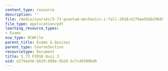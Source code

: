 ```yaml
---
content_type: resource
description: ''
file: /media/courses/5-73-quantum-mechanics-i-fall-2018/e279ae5bbb29689e5b2d5c7c49309bd6_MIT5_73F18_quiz3.pdf
file_type: application/pdf
learning_resource_types:
- Exams
ocw_type: OCWFile
parent_title: Exams & Quizzes
parent_type: CourseSection
resourcetype: Document
title: 5.73 F2018 Quiz 3
uid: e279ae5b-bb29-689e-5b2d-5c7c49309bd6
---
```

